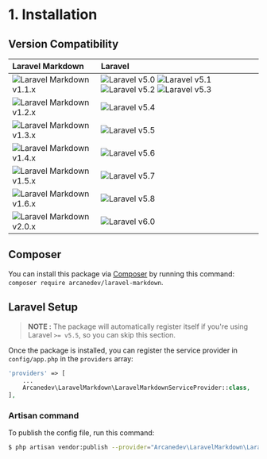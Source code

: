 # 1. Installation

## Version Compatibility

| Laravel Markdown                                   | Laravel                                                                                                             |
|:---------------------------------------------------|:--------------------------------------------------------------------------------------------------------------------|
| ![Laravel Markdown v1.1.x][laravel_markdown_1_1_x] | ![Laravel v5.0][laravel_5_0] ![Laravel v5.1][laravel_5_1] ![Laravel v5.2][laravel_5_2] ![Laravel v5.3][laravel_5_3] |
| ![Laravel Markdown v1.2.x][laravel_markdown_1_2_x] | ![Laravel v5.4][laravel_5_4]                                                                                        |
| ![Laravel Markdown v1.3.x][laravel_markdown_1_3_x] | ![Laravel v5.5][laravel_5_5]                                                                                        |
| ![Laravel Markdown v1.4.x][laravel_markdown_1_4_x] | ![Laravel v5.6][laravel_5_6]                                                                                        |
| ![Laravel Markdown v1.5.x][laravel_markdown_1_5_x] | ![Laravel v5.7][laravel_5_7]                                                                                        |
| ![Laravel Markdown v1.6.x][laravel_markdown_1_6_x] | ![Laravel v5.8][laravel_5_8]                                                                                        |
| ![Laravel Markdown v2.0.x][laravel_markdown_2_0_x] | ![Laravel v6.0][laravel_6_0]                                                                                        |

[laravel_5_0]:  https://img.shields.io/badge/v5.0-supported-brightgreen.svg?style=flat-square "Laravel v5.0"
[laravel_5_1]:  https://img.shields.io/badge/v5.1-supported-brightgreen.svg?style=flat-square "Laravel v5.1"
[laravel_5_2]:  https://img.shields.io/badge/v5.2-supported-brightgreen.svg?style=flat-square "Laravel v5.2"
[laravel_5_3]:  https://img.shields.io/badge/v5.3-supported-brightgreen.svg?style=flat-square "Laravel v5.3"
[laravel_5_4]:  https://img.shields.io/badge/v5.4-supported-brightgreen.svg?style=flat-square "Laravel v5.4"
[laravel_5_5]:  https://img.shields.io/badge/v5.5-supported-brightgreen.svg?style=flat-square "Laravel v5.5"
[laravel_5_6]:  https://img.shields.io/badge/v5.6-supported-brightgreen.svg?style=flat-square "Laravel v5.6"
[laravel_5_7]:  https://img.shields.io/badge/v5.7-supported-brightgreen.svg?style=flat-square "Laravel v5.7"
[laravel_5_8]:  https://img.shields.io/badge/v5.8-supported-brightgreen.svg?style=flat-square "Laravel v5.8"
[laravel_6_0]:  https://img.shields.io/badge/v6.0-supported-brightgreen.svg?style=flat-square "Laravel v6.0"

[laravel_markdown_1_1_x]: https://img.shields.io/badge/version-1.1.*-blue.svg?style=flat-square "Laravel Markdown v1.1.*"
[laravel_markdown_1_2_x]: https://img.shields.io/badge/version-1.2.*-blue.svg?style=flat-square "Laravel Markdown v1.2.*"
[laravel_markdown_1_3_x]: https://img.shields.io/badge/version-1.3.*-blue.svg?style=flat-square "Laravel Markdown v1.3.*"
[laravel_markdown_1_4_x]: https://img.shields.io/badge/version-1.4.*-blue.svg?style=flat-square "Laravel Markdown v1.4.*"
[laravel_markdown_1_5_x]: https://img.shields.io/badge/version-1.5.*-blue.svg?style=flat-square "Laravel Markdown v1.5.*"
[laravel_markdown_1_6_x]: https://img.shields.io/badge/version-1.6.*-blue.svg?style=flat-square "Laravel Markdown v1.6.*"
[laravel_markdown_2_0_x]: https://img.shields.io/badge/version-2.0.*-blue.svg?style=flat-square "Laravel Markdown v2.0.*"

## Composer

You can install this package via [Composer](http://getcomposer.org/) by running this command: `composer require arcanedev/laravel-markdown`.

## Laravel Setup

> **NOTE :** The package will automatically register itself if you're using Laravel `>= v5.5`, so you can skip this section.

Once the package is installed, you can register the service provider in `config/app.php` in the `providers` array:

```php
'providers' => [
    ...
    Arcanedev\LaravelMarkdown\LaravelMarkdownServiceProvider::class,
],
```

### Artisan command

To publish the config file, run this command:

```bash
$ php artisan vendor:publish --provider="Arcanedev\LaravelMarkdown\LaravelMarkdownServiceProvider"
```
